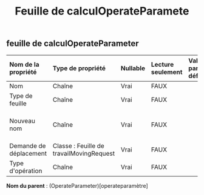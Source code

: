 ﻿---
title: Feuille de calculOperateParamete
second_title: Aspose.Cells Cloud Documen
type: docs
url: /fr/specification/model/worksheetoperateparameter/
description: "Aspose.Cells Spécification du modèle cloud : WorksheetOperateParameter. Gérez sans effort Excel et d'autres feuilles de calcul avec des fonctionnalités telles que l'ouverture, la génération, l'édition, le fractionnement, la fusion, la comparaison et la conversion."
weight: 50
---
## **feuille de calculOperateParameter**

 

| Nom de la propriété| Type de propriété| Nullable| Lecture seulement| Valeur par défaut| Description|
|:- |:- |:- |:- |:- |:- |
| Nom| Chaîne| Vrai| FAUX|||
| Type de feuille| Chaîne| Vrai| FAUX|||
| Nouveau nom| Chaîne| Vrai| FAUX|| renommer le nom de la feuille de calcul|
| Demande de déplacement| Classe : Feuille de travailMovingRequest| Vrai| FAUX|||
| Type d'opération| Chaîne| Vrai| FAUX|||

**Nom du parent** : (OperateParameter)[operateparamètre]